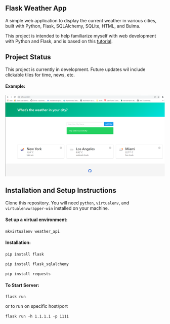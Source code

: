 ## Flask Weather App

A simple web application to display the current weather in various cities, built with Python, Flask, SQLAlchemy, SQLite, HTML, and Bulma.

This project is intended to help familiarize myself with web development with Python and Flask, and is based on this [tutorial](https://www.youtube.com/watch?v=lWA0GgUN8kg).

## Project Status
This project is currently in development. Future updates wil include clickable tiles for time, news, etc.

#### Example:   
![Image description](https://github.com/maqsoodshah/Weather_Web_API/blob/master/images/weather_app.PNG)

## Installation and Setup Instructions

Clone this repository. You will need `python`, `virtualenv`, and `virtualenvwrapper-win` installed on your machine.

#### Set up a virtual environment:

`mkvirtualenv weather_api`

#### Installation:

`pip install flask`

`pip install flask_sqlalchemy`

`pip install requests`   

#### To Start Server:

`flask run` 

or to run on specific host/port

`flask run -h 1.1.1.1 -p 1111` 
